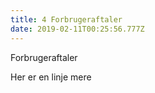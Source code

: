 ```yaml
---
title: 4 Forbrugeraftaler
date: 2019-02-11T00:25:56.777Z
---
```

Forbrugeraftaler

Her er en linje mere
